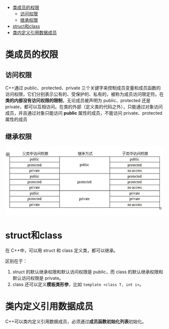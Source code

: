 <!-- GFM-TOC -->

* [类成员的权限](#类成员的权限)
  * [访问权限](#访问权限)
  * [继承权限](#继承权限)
* [struct和class](#struct和class)
* [类内定义引用数据成员](#类内定义引用数据成员)

<!-- GFM-TOC -->



# 类成员的权限

## 访问权限

C++通过 public、protected、private 三个关键字来控制成员变量和成员函数的访问权限，它们分别表示公有的、受保护的、私有的，被称为成员访问限定符。在**类的内部没有访问权限的限制**，无论成员被声明为 public、protected 还是 private，都可以互相访问。在类的外部（定义类的代码之外），只能通过对象访问成员，并且通过对象只能访问 **public** 属性的成员，不能访问 private、protected 属性的成员

## 继承权限

<img src="../0other/0/pics/class继承.jpg" width="700px" />



# struct和class

在 C++中，可以用 struct 和 class 定义类，都可以继承。

区别在于：

1. struct 的默认继承权限和默认访问权限是 public，而 class 的默认继承权限和默认访问权限是 private。
2. class 还可以定义**模板类形参**，比如 `template <class T, int i>`。



# 类内定义引用数据成员

C++可以类内定义引用数据成员，必须通过**成员函数初始化列表**初始化。



